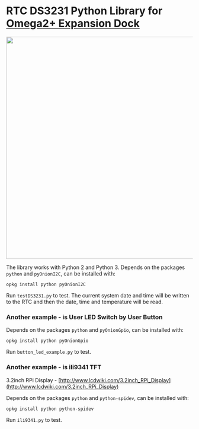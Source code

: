 # RTC DS3231 Python Library for [Omega2+ Expansion Dock](https://www.crowdsupply.com/factorial-group/omega2-plus-expansion-dock) 

<img src="https://github.com/levkovigor/omega2-DS3231/blob/master/omega2-rpi-pinout-diagram_png_project-body.jpg" width="600"/>

The library works with Python 2 and Python 3. Depends on the packages ```python``` and ```pyOnionI2C```, can be installed with:

```opkg install python pyOnionI2C```

Run ```testDS3231.py``` to test. The current system date and time will be written to the RTC and then the date, time and temperature will be read.
 
### Another example - is User LED Switch by User Button

Depends on the packages ```python``` and ```pyOnionGpio```, can be installed with:

```opkg install python pyOnionGpio```

Run ```button_led_example.py``` to test.

### Another example - is ili9341 TFT

3.2inch RPi Display - [http://www.lcdwiki.com/3.2inch_RPi_Display](http://www.lcdwiki.com/3.2inch_RPi_Display)

Depends on the packages ```python``` and ```python-spidev```, can be installed with:

```opkg install python python-spidev```

Run ```ili9341.py``` to test.
